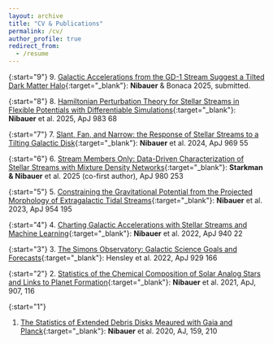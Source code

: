 ```yaml
---
layout: archive
title: "CV & Publications"
permalink: /cv/
author_profile: true
redirect_from:
  - /resume
---
```

{:start="9"}
 9. [Galactic Accelerations from the GD-1 Stream Suggest a Tilted Dark Matter Halo](https://arxiv.org/abs/2504.07187){:target="_blank"}: **Nibauer** & Bonaca 2025, submitted.

{:start="8"}
 8. [Hamiltonian Perturbation Theory for Stellar Streams in Flexible Potentials with Differentiable Simulations](https://arxiv.org/abs/2410.21174){:target="_blank"}: **Nibauer** et al. 2025, ApJ 983 68

{:start="7"}
 7. [Slant, Fan, and Narrow: the Response of Stellar Streams to a Tilting Galactic Disk](https://arxiv.org/abs/2312.09233){:target="_blank"}: **Nibauer** et al. 2024, ApJ 969 55

{:start="6"}
 6. [Stream Members Only: Data-Driven Characterization of Stellar Streams with Mixture Density Networks](https://arxiv.org/abs/2311.16960){:target="_blank"}: **Starkman & Nibauer** et al. 2025 (co-first author), ApJ 980 253

{:start="5"}
 5. [Constraining the Gravitational Potential from the Projected Morphology of Extragalactic Tidal Streams](https://iopscience.iop.org/article/10.3847/1538-4357/ace9bc){:target="_blank"}: **Nibauer** et al. 2023, ApJ 954 195

{:start="4"}
 4. [Charting Galactic Accelerations with Stellar Streams and Machine Learning](https://iopscience.iop.org/article/10.3847/1538-4357/ac93ee){:target="_blank"}: **Nibauer** et al. 2022, ApJ 940 22

 {:start="3"}
 3. [The Simons Observatory: Galactic Science Goals and Forecasts](https://iopscience.iop.org/article/10.3847/1538-4357/ac5e36){:target="_blank"}: Hensley et al. 2022, ApJ 929 166

 {:start="2"}
 2. [Statistics of the Chemical Composition of Solar Analog Stars and Links to Planet Formation](https://iopscience.iop.org/article/10.3847/1538-4357/abd0f1){:target="_blank"}: **Nibauer** et al. 2021, ApJ, 907, 116

 {:start="1"}
 1. [The Statistics of Extended Debris Disks Meaured with Gaia and Planck](https://iopscience.iop.org/article/10.3847/1538-3881/ab8192){:target="_blank"}: **Nibauer** et al. 2020, AJ, 159, 210

